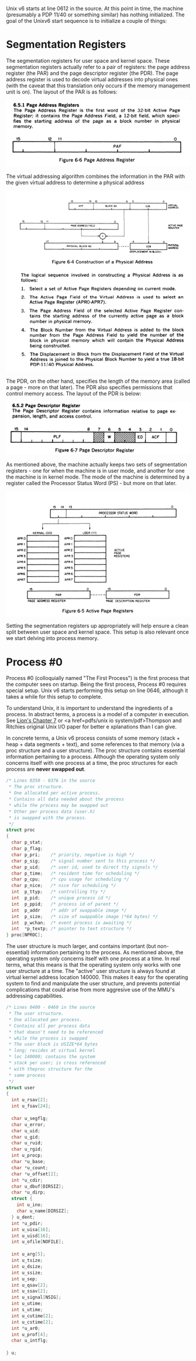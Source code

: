 <title>How does Unixv6 start?</title>

Unix v6 starts at line 0612 in the source. At this point in time, the machine (presumably a PDP 11/40 or something similar) has nothing initialized. The goal of the Unixv6 start
sequence is to initialize a couple of things:

<h1> Segmentation Registers </h1>

The segmentation registers for user space and kernel space. These segmentation registers actually refer 
to a pair of registers: the page address register (the PAR) and the page descriptor register (the PDR). 
The page address register is used to decode virtual addresses into physical ones (with the caveat that 
this translation only occurs if the memory management unit is on). The layout of the PAR is as follows:
        
<img src=images/PAR.png alt=PAR Bitwise Layout>

The virtual addressing algorithm combines the information in the PAR with the given virtual address
to determine a physical address

<img src=images/va_to_pa_algo.PNG alt=VA Algorithm>

The PDR, on the other hand, specifies the length of the memory area (called a page - more on that later). 
The PDR also specifies permissions that control memory access. The layout of the PDR is below:

<img src=images/PDR.PNG alt=PDR Bitwise Layout>

As mentioned above, the machine actually keeps two sets of segmentation registers - one for when the
machine is in user mode, and another for one the machine is in kernel mode. The mode of the machine
is determined by a register called the Processor Status Word (PS) - but more on that later.

<img src=images/segmentation_regs.PNG alt=Segmentation Registers>

Setting the segmentation registers up appropriately will help ensure a clean split between user space
and kernel space. This setup is also relevant once we start delving into process memory.

<h1> Process #0 </h1>

Process #0 (colloquially named "The First Process") is the first process that the computer sees on 
startup. Being the first process, Process #0 requires special setup. Unix v6 starts performing this
setup on line 0646, although it takes a while for this setup to complete. 

To understand Unix, it is important to understand the ingredients of a process. In abstract terms, a 
process is a model of a computer in execution. See <a href=pdfs/lions.pdf>Lion's Chapter 7</a> or 
<a href=pdfs/unix io system/pdf>Thompson and Ritchies original Unix I/O paper</a> for better e
xplanations than I can give. 

In concrete terms, a Unix v6 process consists of some memory (stack + heap + data segments + text), and 
some references to that memory (via a proc structure and a user structure). The proc structure contains
essential information pertaining to a process. Although the operating system only concerns itself with
one process at a time, the proc structures for each process are <b>never swapped out</b>. 

```c
/* Lines 0350 - 0376 in the source
 * The proc structure.
 * One allocated per active process.
 * Contains all data needed about the process
 * while the process may be swapped out
 * Other per process data (user.h)
 * is swapped with the process.
 */
struct proc
{
  char p_stat;
  char p_flag;
  char p_pri;    /* priority, negative is high */
  char p_sig;    /* signal number sent to this process */
  char p_uid;    /* user id, used to direct tty signals */
  char p_time;   /* resident time for scheduling */
  char p_cpu;    /* cpu usage for scheduling */
  char p_nice;   /* nice for scheduling */
  int  p_ttyp;   /* controlling tty */
  int  p_pid;    /* unique process id */
  int  p_ppid;   /* process id of parent */
  int  p_addr    /* addr of swappable image */
  int  p_size;   /* size of swappable image (*64 bytes) */
  int  p_wchan;  /* event process is awaiting */
  int  *p_textp; /* pointer to text structure */
} proc[NPROC];
```

The user structure is much larger, and contains important (but non-essential) information pertaining to
the process. As mentioned above, the operating system only concerns itself with one process at a time.
In real terms, what this means is that the operating system only works with one user structure at a time.
The "active" user structure is always found at virtual kernel address location 140000. This makes it easy
for the operating system to find and manipulate the user structure, and prevents potential complications that
could arise from more aggresive use of the MMU's addressing capabilities. 

```c
/* Lines 0400 - 0460 in the source
 * The user structure.
 * One allocated per process.
 * Contains all per process data
 * that doesn't need to be referenced
 * while the process is swapped
 * The user block is USIZE*64 bytes
 * long; resides at virtual kernel
 * loc 140000; contains the system
 * stack per user; is cross referenced
 * with theproc structure for the
 * same process
 */ 
struct user
{
  int u_rsav[2];
  int u_fsav[24];

  char u_segflg;
  char u_error;
  char u_uid;
  char u_gid;
  char u_ruid;
  char u_rgid;
  int u_procp;
  char *u_base;
  char *u_count;
  char *u_offset[2];
  int *u_cdir;
  char u_dbuf[DIRSIZ];
  char *u_dirp;
  struct {
    int u_ino;
    char u_name[DIRSIZ];
  } u_dent;
  int *u_pdir;
  int u_uisa[16];
  int u_uisd[16];
  int u_ofile[NOFILE];

  int u_arg[5];
  int u_tsize;
  int u_dsize;
  int u_ssize;
  int u_sep;
  int u_qsav[2];
  int u_ssav[2];
  int u_signal[NSIG];
  int u_utime;
  int s_utime;
  int u_cutime[2];
  int u_cstime[2];
  int *u_ar0;
  int u_prof[4];
  char u_intflg;

} u;
```
